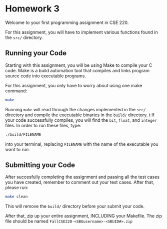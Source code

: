 # Homework 3
Welcome to your first programming assignment in CSE 220.

For this assignment, you will have to implement various functions found in the `src/` directory.

## Running your Code

Starting with this assignment, you will be using Make to compile your C code. Make is a build automation tool that compiles and links program source code into executable programs.

For this assignment, you only have to worry about using one make command:

```bash
make
```

Running `make` will read through the changes implemented in the `src/` directory and compile the executable binaries in the `build/` directory.
t
If your code successfully compiles, you will find the `bit`, `float`, and `integer` files. In order to run these files, type:

```bash
./build/FILENAME
```

into your terminal, replacing `FILENAME` with the name of the executable you want to run.

## Submitting your Code

After succesfully completing the assignment and passing all the test cases you have created, remember to comment out your test cases. After that, please run:
```bash
make clean
```
This will remove the `build/` directory before your submit your code.

After that, zip up your entire assignment, INCLUDING your Makefile. The zip file should be named `FallCSE220-<SBUusername>-<SBUID#>.zip` 